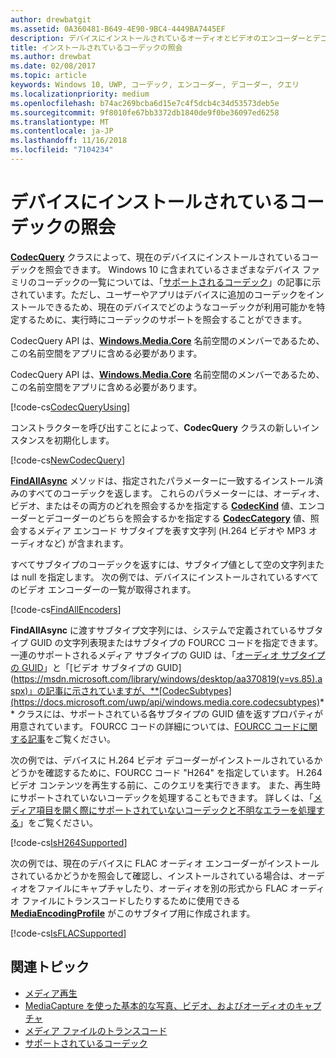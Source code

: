 ```yaml
---
author: drewbatgit
ms.assetid: 0A360481-B649-4E90-9BC4-4449BA7445EF
description: デバイスにインストールされているオーディオとビデオのエンコーダーとデコーダーを照会します。
title: インストールされているコーデックの照会
ms.author: drewbat
ms.date: 02/08/2017
ms.topic: article
keywords: Windows 10, UWP, コーデック, エンコーダー, デコーダー, クエリ
ms.localizationpriority: medium
ms.openlocfilehash: b74ac269bcba6d15e7c4f5dcb4c34d53573deb5e
ms.sourcegitcommit: 9f8010fe67bb3372db1840de9f0be36097ed6258
ms.translationtype: MT
ms.contentlocale: ja-JP
ms.lasthandoff: 11/16/2018
ms.locfileid: "7104234"
---
```

# <a name="query-for-codecs-installed-on-a-device"></a>デバイスにインストールされているコーデックの照会
**[CodecQuery](https://docs.microsoft.com/uwp/api/windows.media.core.codecquery)** クラスによって、現在のデバイスにインストールされているコーデックを照会できます。 Windows 10 に含まれているさまざまなデバイス ファミリのコーデックの一覧については、「[サポートされるコーデック](supported-codecs.md)」の記事に示されています。ただし、ユーザーやアプリはデバイスに追加のコーデックをインストールできるため、現在のデバイスでどのようなコーデックが利用可能かを特定するために、実行時にコーデックのサポートを照会することができます。

CodecQuery API は、**[Windows.Media.Core](https://docs.microsoft.com/uwp/api/windows.media.core)** 名前空間のメンバーであるため、この名前空間をアプリに含める必要があります。

CodecQuery API は、**[Windows.Media.Core](https://docs.microsoft.com/uwp/api/windows.media.core)** 名前空間のメンバーであるため、この名前空間をアプリに含める必要があります。

[!code-cs[CodecQueryUsing](./code/TranscodeWin10/cs/MainPage.xaml.cs#SnippetCodecQueryUsing)]

コンストラクターを呼び出すことによって、**CodecQuery** クラスの新しいインスタンスを初期化します。

[!code-cs[NewCodecQuery](./code/TranscodeWin10/cs/MainPage.xaml.cs#SnippetNewCodecQuery)]

**[FindAllAsync](https://docs.microsoft.com/uwp/api/windows.media.core.codecquery.findallasync)** メソッドは、指定されたパラメーターに一致するインストール済みのすべてのコーデックを返します。 これらのパラメーターには、オーディオ、ビデオ、またはその両方のどれを照会するかを指定する **[CodecKind](https://docs.microsoft.com/uwp/api/windows.media.core.codeckind)** 値、エンコーダーとデコーダーのどちらを照会するかを指定する **[CodecCategory](https://docs.microsoft.com/uwp/api/windows.media.core.codeccategory)** 値、照会するメディア エンコード サブタイプを表す文字列 (H.264 ビデオや MP3 オーディオなど) が含まれます。

すべてサブタイプのコーデックを返すには、サブタイプ値として空の文字列または null を指定します。 次の例では、デバイスにインストールされているすべてのビデオ エンコーダーの一覧が取得されます。

[!code-cs[FindAllEncoders](./code/TranscodeWin10/cs/MainPage.xaml.cs#SnippetFindAllEncoders)]

**FindAllAsync** に渡すサブタイプ文字列には、システムで定義されているサブタイプ GUID の文字列表現またはサブタイプの FOURCC コードを指定できます。 一連のサポートされるメディア サブタイプの GUID は、「[オーディオ サブタイプの GUID](https://msdn.microsoft.com/library/windows/desktop/aa372553(v=vs.85).aspx)」と「[ビデオ サブタイプの GUID](https://msdn.microsoft.com/library/windows/desktop/aa370819(v=vs.85).aspx)」の記事に示されていますが、**[CodecSubtypes](https://docs.microsoft.com/uwp/api/windows.media.core.codecsubtypes)** クラスには、サポートされている各サブタイプの GUID 値を返すプロパティが用意されています。 FOURCC コードの詳細については、[FOURCC コードに関する記事](https://msdn.microsoft.com/library/windows/desktop/dd375802(v=vs.85).aspx)をご覧ください。 

次の例では、デバイスに H.264 ビデオ デコーダーがインストールされているかどうかを確認するために、FOURCC コード "H264" を指定しています。 H.264 ビデオ コンテンツを再生する前に、このクエリを実行できます。 また、再生時にサポートされていないコーデックを処理することもできます。 詳しくは、「[メディア項目を開く際にサポートされていないコーデックと不明なエラーを処理する](https://docs.microsoft.com/windows/uwp/audio-video-camera/media-playback-with-mediasource#handle-unsupported-codecs-and-unknown-errors-when-opening-media-items)」をご覧ください。

[!code-cs[IsH264Supported](./code/TranscodeWin10/cs/MainPage.xaml.cs#SnippetIsH264Supported)]

次の例では、現在のデバイスに FLAC オーディオ エンコーダーがインストールされているかどうかを照会して確認し、インストールされている場合は、オーディオをファイルにキャプチャしたり、オーディオを別の形式から FLAC オーディオ ファイルにトランスコードしたりするために使用できる **[MediaEncodingProfile](https://docs.microsoft.com/uwp/api/Windows.Media.MediaProperties.MediaEncodingProfile)** がこのサブタイプ用に作成されます。

[!code-cs[IsFLACSupported](./code/TranscodeWin10/cs/MainPage.xaml.cs#SnippetIsFLACSupported)]

## <a name="related-topics"></a>関連トピック

* [メディア再生](media-playback.md)
* [MediaCapture を使った基本的な写真、ビデオ、およびオーディオのキャプチャ](basic-photo-video-and-audio-capture-with-MediaCapture.md)
* [メディア ファイルのトランスコード](transcode-media-files.md)
* [サポートされているコーデック](supported-codecs.md)
 

 




